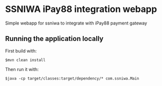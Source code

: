 # SSNIWA iPay88 integration webapp

Simple webapp for ssniwa to integrate with iPay88 payment gateway

## Running the application locally

First build with:

    $mvn clean install

Then run it with:

    $java -cp target/classes:target/dependency/* com.ssniwa.Main


